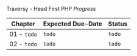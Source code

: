 Traversy - Head First PHP _Progress_

| **Chapter** | **Expected Due-Date** | **Status** |
|-------------|-----------------------|------------|
| 01 - `todo` | `todo`                | `todo`     |
| 02 - `todo` | `todo`                | `todo`     |
